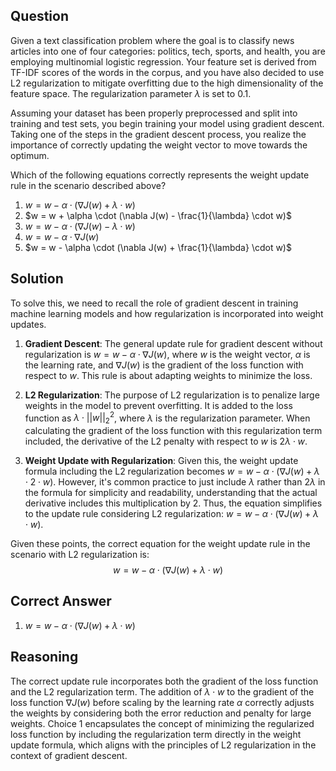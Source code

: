 ## Question

Given a text classification problem where the goal is to classify news articles into one of four categories: politics, tech, sports, and health, you are employing multinomial logistic regression. Your feature set is derived from TF-IDF scores of the words in the corpus, and you have also decided to use L2 regularization to mitigate overfitting due to the high dimensionality of the feature space. The regularization parameter $\lambda$ is set to 0.1. 

Assuming your dataset has been properly preprocessed and split into training and test sets, you begin training your model using gradient descent. Taking one of the steps in the gradient descent process, you realize the importance of correctly updating the weight vector to move towards the optimum.

Which of the following equations correctly represents the weight update rule in the scenario described above?

1. $w = w - \alpha \cdot (\nabla J(w) + \lambda \cdot w)$
2. $w = w + \alpha \cdot (\nabla J(w) - \frac{1}{\lambda} \cdot w)$
3. $w = w - \alpha \cdot (\nabla J(w) - \lambda \cdot w)$
4. $w = w - \alpha \cdot \nabla J(w)$
5. $w = w - \alpha \cdot (\nabla J(w) + \frac{1}{\lambda} \cdot w)$

## Solution

To solve this, we need to recall the role of gradient descent in training machine learning models and how regularization is incorporated into weight updates.

1. **Gradient Descent**: The general update rule for gradient descent without regularization is $w = w - \alpha \cdot \nabla J(w)$, where $w$ is the weight vector, $\alpha$ is the learning rate, and $\nabla J(w)$ is the gradient of the loss function with respect to $w$. This rule is about adapting weights to minimize the loss.

2. **L2 Regularization**: The purpose of L2 regularization is to penalize large weights in the model to prevent overfitting. It is added to the loss function as $\lambda \cdot ||w||_2^2$, where $\lambda$ is the regularization parameter. When calculating the gradient of the loss function with this regularization term included, the derivative of the L2 penalty with respect to $w$ is $2 \lambda \cdot w$.

3. **Weight Update with Regularization**: Given this, the weight update formula including the L2 regularization becomes $w = w - \alpha \cdot (\nabla J(w) + \lambda \cdot 2 \cdot w)$. However, it's common practice to just include $\lambda$ rather than $2\lambda$ in the formula for simplicity and readability, understanding that the actual derivative includes this multiplication by 2. Thus, the equation simplifies to the update rule considering L2 regularization: $w = w - \alpha \cdot (\nabla J(w) + \lambda \cdot w)$.

Given these points, the correct equation for the weight update rule in the scenario with L2 regularization is:
$$w = w - \alpha \cdot (\nabla J(w) + \lambda \cdot w)$$

## Correct Answer

1. $w = w - \alpha \cdot (\nabla J(w) + \lambda \cdot w)$

## Reasoning

The correct update rule incorporates both the gradient of the loss function and the L2 regularization term. The addition of $\lambda \cdot w$ to the gradient of the loss function $\nabla J(w)$ before scaling by the learning rate $\alpha$ correctly adjusts the weights by considering both the error reduction and penalty for large weights. Choice 1 encapsulates the concept of minimizing the regularized loss function by including the regularization term directly in the weight update formula, which aligns with the principles of L2 regularization in the context of gradient descent.